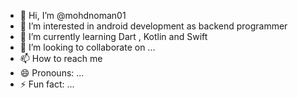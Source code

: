 - 👋 Hi, I’m @mohdnoman01
- 👀 I’m interested in android development as backend programmer
- 🌱 I’m currently learning Dart , Kotlin and Swift
- 💞️ I’m looking to collaborate on ...
- 📫 How to reach me 
- 😄 Pronouns: ...
- ⚡ Fun fact: ...

<!---
mohdnoman01/mohdnoman01 is a ✨ special ✨ repository because its `README.md` (this file) appears on your GitHub profile.
You can click the Preview link to take a look at your changes.
--->
